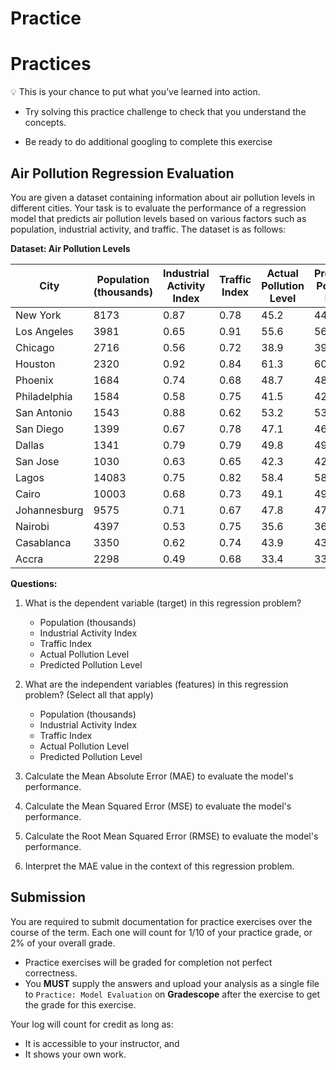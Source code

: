 # Practice

# Practices
<aside>

💡 This is your chance to put what you’ve learned into action.

- Try solving this practice challenge to check that you understand the concepts.

- Be ready to do additional googling to complete this exercise

</aside>

## Air Pollution Regression Evaluation

You are given a dataset containing information about air pollution levels in different cities. Your task is to evaluate the performance of a regression model that predicts air pollution levels based on various factors such as population, industrial activity, and traffic. The dataset is as follows:

**Dataset: Air Pollution Levels**

| City           | Population (thousands) | Industrial Activity Index | Traffic Index | Actual Pollution Level | Predicted Pollution Level |
|----------------|------------------------|---------------------------|---------------|------------------------|---------------------------|
| New York       | 8173                   | 0.87                      | 0.78          | 45.2                   | 44.8                      |
| Los Angeles    | 3981                   | 0.65                      | 0.91          | 55.6                   | 56.2                      |
| Chicago        | 2716                   | 0.56                      | 0.72          | 38.9                   | 39.4                      |
| Houston        | 2320                   | 0.92                      | 0.84          | 61.3                   | 60.9                      |
| Phoenix        | 1684                   | 0.74                      | 0.68          | 48.7                   | 48.3                      |
| Philadelphia   | 1584                   | 0.58                      | 0.75          | 41.5                   | 42.1                      |
| San Antonio    | 1543                   | 0.88                      | 0.62          | 53.2                   | 53.6                      |
| San Diego      | 1399                   | 0.67                      | 0.78          | 47.1                   | 46.7                      |
| Dallas         | 1341                   | 0.79                      | 0.79          | 49.8                   | 49.5                      |
| San Jose       | 1030                   | 0.63                      | 0.65          | 42.3                   | 42.7                      |
| Lagos          | 14083                  | 0.75                      | 0.82          | 58.4                   | 58.0                      |
| Cairo          | 10003                  | 0.68                      | 0.73          | 49.1                   | 49.6                      |
| Johannesburg   | 9575                   | 0.71                      | 0.67          | 47.8                   | 47.4                      |
| Nairobi        | 4397                   | 0.53                      | 0.75          | 35.6                   | 36.1                      |
| Casablanca     | 3350                   | 0.62                      | 0.74          | 43.9                   | 43.5                      |
| Accra          | 2298                   | 0.49                      | 0.68          | 33.4                   | 33.9                      |


**Questions:**

1. What is the dependent variable (target) in this regression problem?
    - Population (thousands)
    - Industrial Activity Index
    - Traffic Index
    - Actual Pollution Level
    - Predicted Pollution Level

2. What are the independent variables (features) in this regression problem? (Select all that apply)
    - Population (thousands)
    - Industrial Activity Index
    - Traffic Index
    - Actual Pollution Level
    - Predicted Pollution Level

3. Calculate the Mean Absolute Error (MAE) to evaluate the model's performance.
4. Calculate the Mean Squared Error (MSE) to evaluate the model's performance.
5. Calculate the Root Mean Squared Error (RMSE) to evaluate the model's performance.
6. Interpret the MAE value in the context of this regression problem.


## Submission
You are required to submit documentation for practice exercises over the course of the term. Each one will count for 1/10 of your practice grade, or 2% of your overall grade.

- Practice exercises will be graded for completion not perfect correctness. 
- You **MUST** supply the answers and upload your analysis as a single file to `Practice: Model Evaluation` on **Gradescope** after the exercise to get the grade for this exercise.


Your log will count for credit as long as:
- It is accessible to your instructor, and
- It shows your own work.



<!-- In this exercise, we are predicting house prices based on the number of bedrooms. Then we'll evaluate the model performance using the metrics we've discussed in the lesson. Use the link below to navigate to `google colab` where you'll find more information about the exercise

**[House price prediction evaluation](https://colab.research.google.com/drive/1iRzlsv23dNJvlGc6FEQDqoSfWR23FlUN?usp=sharing)** -->
